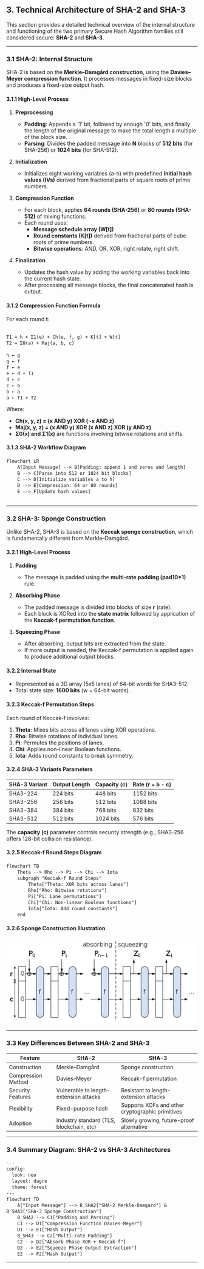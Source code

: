 ## 3. Technical Architecture of SHA-2 and SHA-3

This section provides a detailed technical overview of the internal structure and functioning of the two primary Secure Hash Algorithm families still considered secure: **SHA-2** and **SHA-3**.

---

### 3.1 SHA-2: Internal Structure

SHA-2 is based on the **Merkle–Damgård construction**, using the **Davies–Meyer compression function**. It processes messages in fixed-size blocks and produces a fixed-size output hash.

#### 3.1.1 High-Level Process

1. **Preprocessing**  
   - **Padding**: Appends a '1' bit, followed by enough '0' bits, and finally the length of the original message to make the total length a multiple of the block size.  
   - **Parsing**: Divides the padded message into **N** blocks of **512 bits** (for SHA-256) or **1024 bits** (for SHA-512).

2. **Initialization**  
   - Initializes eight working variables (a-h) with predefined **initial hash values (IVs)** derived from fractional parts of square roots of prime numbers.

3. **Compression Function**  
   - For each block, applies **64 rounds (SHA-256)** or **80 rounds (SHA-512)** of mixing functions.  
   - Each round uses:  
     - **Message schedule array (W[t])**  
     - **Round constants (K[t])** derived from fractional parts of cube roots of prime numbers.  
     - **Bitwise operations**: AND, OR, XOR, right rotate, right shift.

4. **Finalization**  
   - Updates the hash value by adding the working variables back into the current hash state.  
   - After processing all message blocks, the final concatenated hash is output.

#### 3.1.2 Compression Function Formula

For each round **t**:

~~~~

T1 = h + Σ1(e) + Ch(e, f, g) + K[t] + W[t]  
T2 = Σ0(a) + Maj(a, b, c)  

h ← g  
g ← f  
f ← e  
e ← d + T1  
d ← c  
c ← b  
b ← a  
a ← T1 + T2
~~~~

Where:  
- **Ch(x, y, z) = (x AND y) XOR (¬x AND z)**  
- **Maj(x, y, z) = (x AND y) XOR (x AND z) XOR (y AND z)**  
- **Σ0(x) and Σ1(x)** are functions involving bitwise rotations and shifts.

#### 3.1.3 SHA-2 Workflow Diagram

~~~~mermaid
flowchart LR
    A[Input Message] --> B[Padding: append 1 and zeros and length]
    B --> C[Parse into 512 or 1024 bit blocks]
    C --> D[Initialize variables a to h]
    D --> E[Compression: 64 or 80 rounds]
    E --> F[Update hash values]
   
~~~~

---

### 3.2 SHA-3: Sponge Construction

Unlike SHA-2, SHA-3 is based on the **Keccak sponge construction**, which is fundamentally different from Merkle–Damgård.

#### 3.2.1 High-Level Process

1. **Padding**  
   - The message is padded using the **multi-rate padding (pad10*1)** rule.

2. **Absorbing Phase**  
   - The padded message is divided into blocks of size **r** (rate).  
   - Each block is XORed into the **state matrix** followed by application of the **Keccak-f permutation function**.

3. **Squeezing Phase**  
   - After absorbing, output bits are extracted from the state.  
   - If more output is needed, the Keccak-f permutation is applied again to produce additional output blocks.

#### 3.2.2 Internal State

- Represented as a 3D array (5x5 lanes) of 64-bit words for SHA3-512.  
- Total state size: **1600 bits** (w = 64-bit words).

#### 3.2.3 Keccak-f Permutation Steps

Each round of Keccak-f involves:

1. **Theta**: Mixes bits across all lanes using XOR operations.  
2. **Rho**: Bitwise rotations of individual lanes.  
3. **Pi**: Permutes the positions of lanes.  
4. **Chi**: Applies non-linear Boolean functions.  
5. **Iota**: Adds round constants to break symmetry.

#### 3.2.4 SHA-3 Variants Parameters

| SHA-3 Variant | Output Length | Capacity (c) | Rate (r = b - c) |
|---------------|---------------|--------------|------------------|
| SHA3-224      | 224 bits      | 448 bits     | 1152 bits        |
| SHA3-256      | 256 bits      | 512 bits     | 1088 bits        |
| SHA3-384      | 384 bits      | 768 bits     | 832 bits         |
| SHA3-512      | 512 bits      | 1024 bits    | 576 bits         |

The **capacity (c)** parameter controls security strength (e.g., SHA3-256 offers 128-bit collision resistance).

#### 3.2.5 Keccak-f Round Steps Diagram

~~~~mermaid
flowchart TB
    Theta --> Rho --> Pi --> Chi --> Iota
    subgraph "Keccak-f Round Steps"
        Theta["Theta: XOR bits across lanes"]
        Rho["Rho: Bitwise rotations"]
        Pi["Pi: Lane permutations"]
        Chi["Chi: Non-linear Boolean functions"]
        Iota["Iota: Add round constants"]
    end
~~~~

#### 3.2.6 Sponge Construction Illustration

![Sponge Construction Diagram](./images/SpongeConstruction.png)


---

### 3.3 Key Differences Between SHA-2 and SHA-3

| Feature             | SHA-2                                   | SHA-3                                      |
|---------------------|-----------------------------------------|--------------------------------------------|
| Construction        | Merkle–Damgård                          | Sponge construction                       |
| Compression Method  | Davies–Meyer                            | Keccak-f permutation                      |
| Security Features   | Vulnerable to length-extension attacks  | Resistant to length-extension attacks     |
| Flexibility         | Fixed-purpose hash                      | Supports XOFs and other cryptographic primitives |
| Adoption            | Industry standard (TLS, blockchain, etc) | Slowly growing, future-proof alternative  |

---

### 3.4 Summary Diagram: SHA-2 vs SHA-3 Architectures

~~~~mermaid
---
config:
  look: neo
  layout: dagre
  theme: forest
---
flowchart TD
    A["Input Message"] --> B_SHA2["SHA-2 Merkle-Damgard"] & B_SHA3["SHA-3 Sponge Construction"]
    B_SHA2 --> C1["Padding and Parsing"]
    C1 --> D1["Compression Function Davies-Meyer"]
    D1 --> E1["Hash Output"]
    B_SHA3 --> C2["Multi-rate Padding"]
    C2 --> D2["Absorb Phase XOR + Keccak-f"]
    D2 --> E2["Squeeze Phase Output Extraction"]
    E2 --> F2["Hash Output"]

~~~~

---